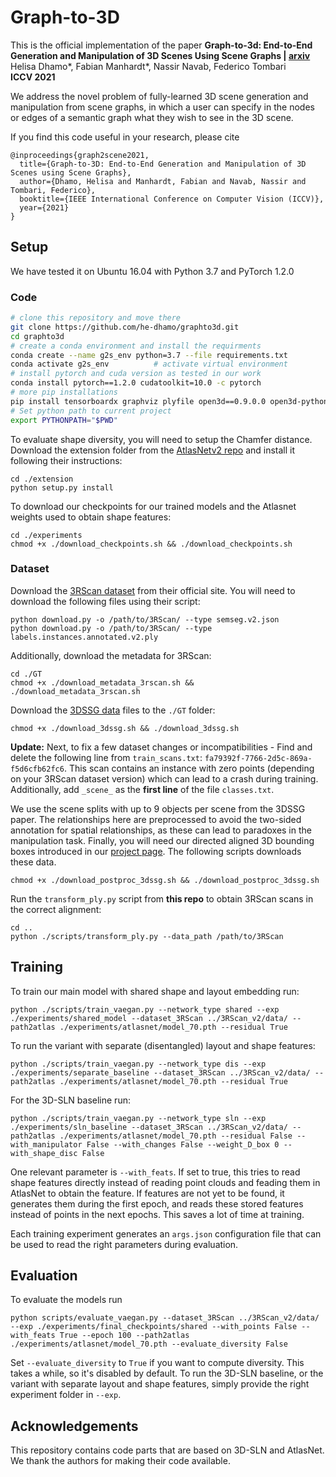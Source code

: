 # Graph-to-3D

This is the official implementation of the paper **Graph-to-3d: End-to-End Generation and Manipulation of 3D Scenes Using Scene Graphs | <a href="https://arxiv.org/pdf/2108.08841.pdf">arxiv</a>** <br/>
Helisa Dhamo*, Fabian Manhardt*, Nassir Navab, Federico Tombari<br/>
**ICCV 2021**

We address the novel problem of fully-learned 3D scene generation and manipulation from scene graphs, in which a user can specify
in the nodes or edges of a semantic graph what they wish to see in the 3D scene.

If you find this code useful in your research, please cite
```
@inproceedings{graph2scene2021,
  title={Graph-to-3D: End-to-End Generation and Manipulation of 3D Scenes using Scene Graphs},
  author={Dhamo, Helisa and Manhardt, Fabian and Navab, Nassir and Tombari, Federico},
  booktitle={IEEE International Conference on Computer Vision (ICCV)},
  year={2021}
}
```

## Setup

We have tested it on Ubuntu 16.04 with Python 3.7 and PyTorch 1.2.0

### Code
```bash
# clone this repository and move there
git clone https://github.com/he-dhamo/graphto3d.git
cd graphto3d
# create a conda environment and install the requirments
conda create --name g2s_env python=3.7 --file requirements.txt 
conda activate g2s_env          # activate virtual environment
# install pytorch and cuda version as tested in our work
conda install pytorch==1.2.0 cudatoolkit=10.0 -c pytorch
# more pip installations
pip install tensorboardx graphviz plyfile open3d==0.9.0.0 open3d-python==0.7.0.0 
# Set python path to current project
export PYTHONPATH="$PWD"
```

To evaluate shape diversity, you will need to setup the Chamfer distance. Download the extension folder from the
<a href="https://github.com/TheoDEPRELLE/AtlasNetV2">AtlasNetv2 repo</a> and install it following their instructions:
```
cd ./extension
python setup.py install
```

To download our checkpoints for our trained models and the Atlasnet weights used to obtain shape features:
```
cd ./experiments
chmod +x ./download_checkpoints.sh && ./download_checkpoints.sh
```

### Dataset

Download the <a href="https://waldjohannau.github.io/RIO/#download">3RScan dataset</a> from their official site. You will need to download
the following files using their script:
```
python download.py -o /path/to/3RScan/ --type semseg.v2.json
python download.py -o /path/to/3RScan/ --type labels.instances.annotated.v2.ply
```
Additionally, download the metadata for 3RScan:
```
cd ./GT
chmod +x ./download_metadata_3rscan.sh && ./download_metadata_3rscan.sh
```
Download the <a href="https://3dssg.github.io/#download" >3DSSG data</a> files to the `./GT` folder:
```
chmod +x ./download_3dssg.sh && ./download_3dssg.sh
```

**Update:** Next, to fix a few dataset changes or incompatibilities - Find and delete the following line from `train_scans.txt`: `fa79392f-7766-2d5c-869a-f5d6cfb62fc6`. This scan contains an instance with zero points (depending on your 3RScan dataset version) which can lead to a crash during training. Additionally, add `_scene_` as the **first line** of the file `classes.txt`. 

We use the scene splits with up to 9 objects per scene from the 3DSSG paper.
The relationships here are preprocessed to avoid the two-sided annotation for spatial relationships, as these can lead 
to paradoxes in the manipulation task. Finally, you will need our directed aligned 3D bounding boxes introduced in our
<a href="https://he-dhamo.github.io/Graphto3D/#download">project page</a>. The following scripts downloads these data.
```
chmod +x ./download_postproc_3dssg.sh && ./download_postproc_3dssg.sh
```

Run the `transform_ply.py` script from **this repo** to obtain 3RScan scans in the correct alignment:
```
cd ..
python ./scripts/transform_ply.py --data_path /path/to/3RScan
```

## Training

To train our main model with shared shape and layout embedding run:

```
python ./scripts/train_vaegan.py --network_type shared --exp ./experiments/shared_model --dataset_3RScan ../3RScan_v2/data/ --path2atlas ./experiments/atlasnet/model_70.pth --residual True
```

To run the variant with separate (disentangled) layout and shape features:
```
python ./scripts/train_vaegan.py --network_type dis --exp ./experiments/separate_baseline --dataset_3RScan ../3RScan_v2/data/ --path2atlas ./experiments/atlasnet/model_70.pth --residual True
```

For the 3D-SLN baseline run:
```
python ./scripts/train_vaegan.py --network_type sln --exp ./experiments/sln_baseline --dataset_3RScan ../3RScan_v2/data/ --path2atlas ./experiments/atlasnet/model_70.pth --residual False --with_manipulator False --with_changes False --weight_D_box 0 --with_shape_disc False
```



One relevant parameter is `--with_feats`. If set to true, this tries to read shape features directly instead of reading 
point clouds and feading them in AtlasNet to obtain the feature. If features are not yet to be found, it generates them 
during the first epoch, and reads these stored features instead of points in the next epochs. This saves a lot of time 
at training. 

Each training experiment generates an `args.json` configuration file that can be used to read the right parameters during evaluation.

## Evaluation

To evaluate the models run
```
python scripts/evaluate_vaegan.py --dataset_3RScan ../3RScan_v2/data/ --exp ./experiments/final_checkpoints/shared --with_points False --with_feats True --epoch 100 --path2atlas ./experiments/atlasnet/model_70.pth --evaluate_diversity False
```
Set `--evaluate_diversity` to `True` if you want to compute diversity. This takes a while, so it's disabled by default.
To run the 3D-SLN baseline, or the variant with separate layout and shape features, simply provide the right experiment folder in `--exp`.

## Acknowledgements

This repository contains code parts that are based on 3D-SLN and AtlasNet. We thank the authors for making their code available.
